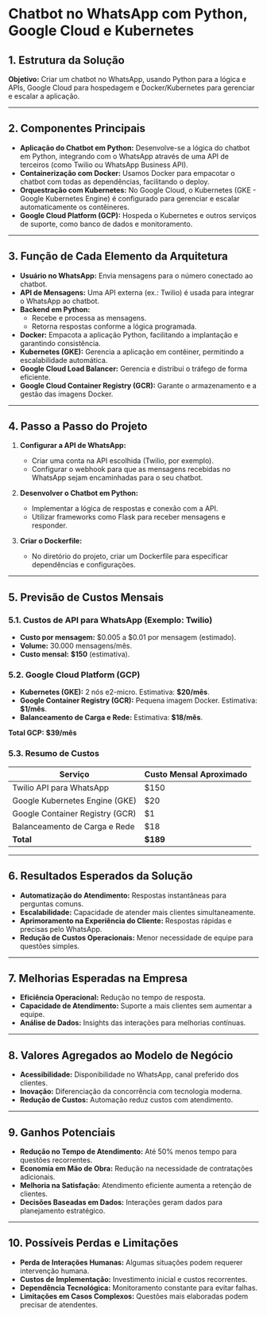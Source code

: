 # Chatbot no WhatsApp com Python, Google Cloud e Kubernetes


## 1. Estrutura da Solução

**Objetivo:** Criar um chatbot no WhatsApp, usando Python para a lógica e APIs, Google Cloud para hospedagem e Docker/Kubernetes para gerenciar e escalar a aplicação.

---

## 2. Componentes Principais

- **Aplicação do Chatbot em Python:** Desenvolve-se a lógica do chatbot em Python, integrando com o WhatsApp através de uma API de terceiros (como Twilio ou WhatsApp Business API).
- **Containerização com Docker:** Usamos Docker para empacotar o chatbot com todas as dependências, facilitando o deploy.
- **Orquestração com Kubernetes:** No Google Cloud, o Kubernetes (GKE - Google Kubernetes Engine) é configurado para gerenciar e escalar automaticamente os contêineres.
- **Google Cloud Platform (GCP):** Hospeda o Kubernetes e outros serviços de suporte, como banco de dados e monitoramento.

---

## 3. Função de Cada Elemento da Arquitetura

- **Usuário no WhatsApp:** Envia mensagens para o número conectado ao chatbot.
- **API de Mensagens:** Uma API externa (ex.: Twilio) é usada para integrar o WhatsApp ao chatbot.
- **Backend em Python:**
  - Recebe e processa as mensagens.
  - Retorna respostas conforme a lógica programada.
- **Docker:** Empacota a aplicação Python, facilitando a implantação e garantindo consistência.
- **Kubernetes (GKE):** Gerencia a aplicação em contêiner, permitindo a escalabilidade automática.
- **Google Cloud Load Balancer:** Gerencia e distribui o tráfego de forma eficiente.
- **Google Cloud Container Registry (GCR):** Garante o armazenamento e a gestão das imagens Docker.

---

## 4. Passo a Passo do Projeto

1. **Configurar a API de WhatsApp:**
   - Criar uma conta na API escolhida (Twilio, por exemplo).
   - Configurar o webhook para que as mensagens recebidas no WhatsApp sejam encaminhadas para o seu chatbot.

2. **Desenvolver o Chatbot em Python:**
   - Implementar a lógica de respostas e conexão com a API.
   - Utilizar frameworks como Flask para receber mensagens e responder.

3. **Criar o Dockerfile:**
   - No diretório do projeto, criar um Dockerfile para especificar dependências e configurações.

---

## 5. Previsão de Custos Mensais

### 5.1. Custos de API para WhatsApp (Exemplo: Twilio)
- **Custo por mensagem:** $0.005 a $0.01 por mensagem (estimado).
- **Volume:** 30.000 mensagens/mês.
- **Custo mensal:** **$150** (estimativa).

### 5.2. Google Cloud Platform (GCP)
- **Kubernetes (GKE):** 2 nós e2-micro. Estimativa: **$20/mês**.
- **Google Container Registry (GCR):** Pequena imagem Docker. Estimativa: **$1/mês**.
- **Balanceamento de Carga e Rede:** Estimativa: **$18/mês**.

**Total GCP:** **$39/mês**

### 5.3. Resumo de Custos

| Serviço                        | Custo Mensal Aproximado |
|-------------------------------|--------------------------|
| Twilio API para WhatsApp      | $150                    |
| Google Kubernetes Engine (GKE)| $20                     |
| Google Container Registry (GCR)| $1                     |
| Balanceamento de Carga e Rede | $18                     |
| **Total**                     | **$189**                |

---

## 6. Resultados Esperados da Solução

- **Automatização do Atendimento:** Respostas instantâneas para perguntas comuns.
- **Escalabilidade:** Capacidade de atender mais clientes simultaneamente.
- **Aprimoramento na Experiência do Cliente:** Respostas rápidas e precisas pelo WhatsApp.
- **Redução de Custos Operacionais:** Menor necessidade de equipe para questões simples.

---

## 7. Melhorias Esperadas na Empresa

- **Eficiência Operacional:** Redução no tempo de resposta.
- **Capacidade de Atendimento:** Suporte a mais clientes sem aumentar a equipe.
- **Análise de Dados:** Insights das interações para melhorias contínuas.

---

## 8. Valores Agregados ao Modelo de Negócio

- **Acessibilidade:** Disponibilidade no WhatsApp, canal preferido dos clientes.
- **Inovação:** Diferenciação da concorrência com tecnologia moderna.
- **Redução de Custos:** Automação reduz custos com atendimento.

---

## 9. Ganhos Potenciais

- **Redução no Tempo de Atendimento:** Até 50% menos tempo para questões recorrentes.
- **Economia em Mão de Obra:** Redução na necessidade de contratações adicionais.
- **Melhoria na Satisfação:** Atendimento eficiente aumenta a retenção de clientes.
- **Decisões Baseadas em Dados:** Interações geram dados para planejamento estratégico.

---

## 10. Possíveis Perdas e Limitações

- **Perda de Interações Humanas:** Algumas situações podem requerer intervenção humana.
- **Custos de Implementação:** Investimento inicial e custos recorrentes.
- **Dependência Tecnológica:** Monitoramento constante para evitar falhas.
- **Limitações em Casos Complexos:** Questões mais elaboradas podem precisar de atendentes.



